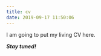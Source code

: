 ```yaml
---
title: cv
date: 2019-09-17 11:50:06
---
```


I am going to put my living CV here.

***Stay tuned!***